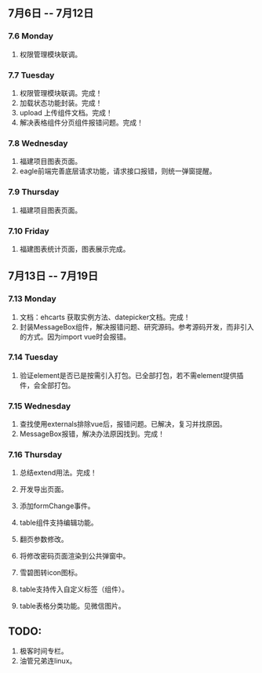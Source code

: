 ## 7月6日 -- 7月12日

### 7.6 Monday
1. 权限管理模块联调。

### 7.7 Tuesday
1. 权限管理模块联调。完成！
2. 加载状态功能封装。完成！
3. upload 上传组件文档。完成！
4. 解决表格组件分页组件报错问题。完成！

### 7.8 Wednesday
1. 福建项目图表页面。
2. eagle前端完善底层请求功能，请求接口报错，则统一弹窗提醒。

### 7.9 Thursday
1. 福建项目图表页面。


### 7.10 Friday
1. 福建图表统计页面，图表展示完成。

## 7月13日 -- 7月19日

### 7.13 Monday
1. 文档：ehcarts 获取实例方法、datepicker文档。完成！
2. 封装MessageBox组件，解决报错问题、研究源码。参考源码开发，而非引入的方式。因为import vue时会报错。

### 7.14 Tuesday
1. 验证element是否已是按需引入打包。已全部打包，若不需element提供插件，会全部打包。

### 7.15 Wednesday
1. 查找使用externals排除vue后，报错问题。已解决，复习并找原因。
2. MessageBox报错，解决办法原因找到。完成！

### 7.16 Thursday
1. 总结extend用法。完成！
2. 开发导出页面。
3. 添加formChange事件。

1. table组件支持编辑功能。
1. 翻页参数修改。
1. 将修改密码页面渲染到公共弹窗中。
1. 雪碧图转icon图标。
1. table支持传入自定义标签（组件）。
1. table表格分类功能。见微信图片。

## TODO:
1. 极客时间专栏。
2. 油管兄弟连linux。
